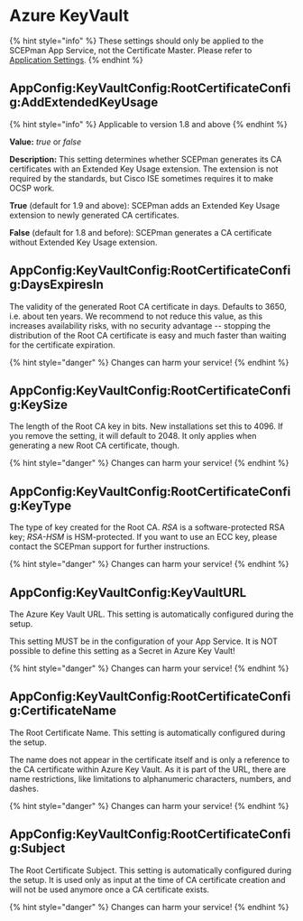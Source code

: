 # Azure KeyVault

{% hint style="info" %}
These settings should only be applied to the SCEPman App Service, not the Certificate Master. Please refer to [Application Settings](./).
{% endhint %}

## AppConfig:KeyVaultConfig:RootCertificateConfig:AddExtendedKeyUsage

{% hint style="info" %}
Applicable to version 1.8 and above
{% endhint %}

**Value:** _true_ or _false_

**Description:** This setting determines whether SCEPman generates its CA certificates with an Extended Key Usage extension. The extension is not required by the standards, but Cisco ISE sometimes requires it to make OCSP work.

**True** (default for 1.9 and above): SCEPman adds an Extended Key Usage extension to newly generated CA certificates.

**False** (default for 1.8 and before): SCEPman generates a CA certificate without Extended Key Usage extension.

## AppConfig:KeyVaultConfig:RootCertificateConfig:DaysExpiresIn

The validity of the generated Root CA certificate in days. Defaults to 3650, i.e. about ten years. We recommend to not reduce this value, as this increases availability risks, with no security advantage -- stopping the distribution of the Root CA certificate is easy and much faster than waiting for the certificate expiration.

{% hint style="danger" %}
Changes can harm your service!
{% endhint %}

## AppConfig:KeyVaultConfig:RootCertificateConfig:KeySize

The length of the Root CA key in bits. New installations set this to 4096. If you remove the setting, it will default to 2048. It only applies when generating a new Root CA certificate, though.

{% hint style="danger" %}
Changes can harm your service!
{% endhint %}

## AppConfig:KeyVaultConfig:RootCertificateConfig:KeyType

The type of key created for the Root CA. _RSA_ is a software-protected RSA key; _RSA-HSM_ is HSM-protected. If you want to use an ECC key, please contact the SCEPman support for further instructions.

{% hint style="danger" %}
Changes can harm your service!
{% endhint %}

## AppConfig:KeyVaultConfig:KeyVaultURL

The Azure Key Vault URL. This setting is automatically configured during the setup.

This setting MUST be in the configuration of your App Service. It is NOT possible to define this setting as a Secret in Azure Key Vault!

{% hint style="danger" %}
Changes can harm your service!
{% endhint %}

## AppConfig:KeyVaultConfig:RootCertificateConfig:CertificateName

The Root Certificate Name. This setting is automatically configured during the setup.

The name does not appear in the certificate itself and is only a reference to the CA certificate within Azure Key Vault. As it is part of the URL, there are name restrictions, like limitations to alphanumeric characters, numbers, and dashes.

{% hint style="danger" %}
Changes can harm your service!
{% endhint %}

## AppConfig:KeyVaultConfig:RootCertificateConfig:Subject

The Root Certificate Subject. This setting is automatically configured during the setup. It is used only as input at the time of CA certificate creation and will not be used anymore once a CA certificate exists.

{% hint style="danger" %}
Changes can harm your service!
{% endhint %}
